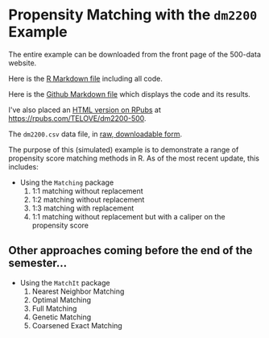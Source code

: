 # Propensity Matching with the `dm2200` Example 

The entire example can be downloaded from the front page of the 500-data website.

Here is the [R Markdown file](https://github.com/THOMASELOVE/500-data/blob/master/dm2200/matching_with_dm2200.Rmd) including all code.

Here is the [Github Markdown file](https://github.com/THOMASELOVE/500-data/blob/master/dm2200/matching_with_dm2200.md) which displays the code and its results.

I've also placed an [HTML version on RPubs](https://rpubs.com/TELOVE/dm2200-500) at https://rpubs.com/TELOVE/dm2200-500.

The `dm2200.csv` data file, in [raw, downloadable form](https://raw.githubusercontent.com/THOMASELOVE/500-data/master/dm2200/data/dm2200.csv).

The purpose of this (simulated) example is to demonstrate a range of propensity score matching methods in R. As of the most recent update, this includes:

- Using the `Matching` package
    1. 1:1 matching without replacement
    2. 1:2 matching without replacement
    3. 1:3 matching with replacement
    4. 1:1 matching without replacement but with a caliper on the propensity score

## Other approaches coming before the end of the semester...

- Using the `MatchIt` package
    1. Nearest Neighbor Matching
    2. Optimal Matching
    3. Full Matching
    4. Genetic Matching
    5. Coarsened Exact Matching 

